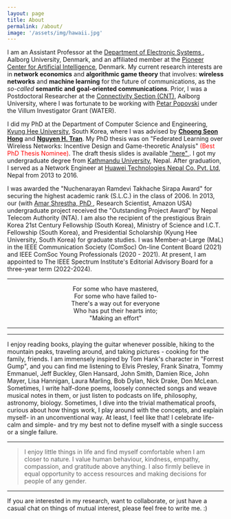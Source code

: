 ```yaml
---
layout: page
title: About
permalink: /about/
image: '/assets/img/hawaii.jpg'
---
```


I am an Assistant Professor at the <a href="https://www.es.aau.dk/" target="_blank"> Department of Electronic Systems </a>, Aalborg University, Denmark, and an affiliated member at the <a href="https://www.aicentre.dk/" target="_blank"> Pioneer Center for Artificial Intelligence</a>, Denmark. My current research interests are in **network economics** and **algorithmic game theory** that involves: **wireless networks** and **machine learning** for the future of communications, as the _so-called_ **semantic and goal-oriented communications**. Prior, I was a Postdoctoral Researcher at the <a href="https://www.es.aau.dk/sections-labs/connectivity/" target="_blank">Connectivity Section (CNT)</a>, Aalborg University, where I was fortunate to be working with <a href="http://petarpopovski.es.aau.dk/" target="_blank">Petar Popovski</a> under the Villum Investigator Grant (WATER).  

I did my PhD at the Department of Computer Science and Engineering, <a href="https://www.khu.ac.kr/eng/main/index.do" target="_blank">  Kyung Hee University</a>, South Korea, where I was advised by <a href="https://scholar.google.com/citations?user=oKANWloAAAAJ&hl=en" target="_blank">**Choong Seon Hong**</a> and <a href="https://nguyenhoangtran.github.io/" target="_blank">**Nguyen H. Tran**</a>.  My PhD thesis was on "Federated Learning over Wireless Networks: Incentive Design and Game-theoretic Analysis" <font color="Red">(Best PhD Thesis Nominee)</font>. The draft thesis slides is available <a href="https://github.com/shashirajpandey/shashirajpandey.github.io/blob/gh-pages/assets/Shashi_FinalDefense.pptx">"here" </a>. I got my undergraduate degree from <a href="https://ku.edu.np/" target="_blank"> Kathmandu University</a>, Nepal. After graduation, I served as a Network Engineer at <a href="https://www.huawei.com/en/" target="_blank">Huawei Technologies Nepal Co. Pvt. Ltd</a>, Nepal from 2013 to 2016.

I was awarded the "Nuchenarayan Ramdevi Takhache Sirapa Award" for securing the highest academic rank (S.L.C.) in the class of 2006.  In 2013, our (with <a href="https://scholar.google.com/citations?user=DuA7v4MAAAAJ&hl=en" target="_blank"> Amar Shrestha, PhD </a>, Research Scientist, Amazon USA) undergraduate project received the "Outstanding Project Award" by  Nepal Telecom Authority (NTA). I am also the recipient of the prestigious Brain Korea 21st Century Fellowship (South Korea), Ministry of Science and I.C.T. Fellowship (South Korea), and Presidential Scholarship (Kyung Hee University, South Korea) for graduate studies. I was Member-at-Large (MaL) in the IEEE Communication Society (ComSoc) On-line Content Board (2021) and IEEE ComSoc Young Professionals (2020 - 2021). At present, I am appointed to The IEEE Spectrum Institute's Editorial Advisory Board for a three-year term (2022-2024). 


<!--***
For the past few years, I am working as a researcher in wireless communications, with particular interests in network economics, game-theoretical analysis, optimization techniques enabling 5G network services, and distribued machine learning (Federated Learning). During these years, several collaborative works have helped me understand the value of knowledge sharing as a fundamental unit of a learning journey. This spirit motivated us to an 'exciting' new work, <a href="https://arxiv.org/abs/2003.09301" target="_blank">Distributed and Democratized Learning: Philosophy and Research Challenges</a>. This work lays out a holistic philosophy with underlying principles for building distributed and democratized machine learning algorithms, namely Dem-AI. The outlined principles provide a generalization of distributed learning beyond existing mechanisms such as federated learning. We have a short blog about this <a href="https://medium.com/@shashir101/distributed-and-democratized-learning-philosophy-and-research-challenges-4ef156ed42ca" target="_blank">here</a>. 
-->
***
<center>For some who have mastered,</center>  
<center>For some who have failed to-</center>  
<center>There's a way out for everyone</center>   
<center>Who has put their hearts into;</center>  
<center>"Making an effort"</center> 

***
***
I enjoy reading books, playing the guitar whenever possible, hiking to the mountain peaks, traveling around, and taking pictures - cooking for the family, friends. I am immensely inspired by Tom Hank's character in "Forrest Gump", and you can find me listening to Elvis Presley, Frank Sinatra, Tommy Emmanuel, Jeff Buckley, Glen Hansard, John Smith, Damien Rice, John Mayer, Lisa Hannigan, Laura Marling, Bob Dylan, Nick Drake, Don McLean. Sometimes, I write half-done poems, loosely connected songs and weave musical notes in them, or just listen to podcasts on life, philosophy, astronomy, biology. Sometimes, I dive into the trivial mathematical proofs, curious about how things work, I play around with the concepts, and explain myself- in an unconventional way. At least, I feel like that! I celebrate life- calm and simple- and try my best not to define myself with a single success or a single failure.

<!--I enjoy reading books, playing the guitar whenever possible, hiking to the mountain peaks, traveling around, and taking pictures - cooking for the family, friends. I am immensely inspired by Tom Hank's character in "Forrest Gump", and you can find me listening to Elvis Presley, Frank Sinatra, Tommy Emmanuel, Jeff Buckley, Glen Hansard, John Smith, Damien Rice, John Mayer, Lisa Hannigan, Laura Marling, Bob Dylan, Nick Drake, Don McLean. Sometimes, I wander like the fireflies - tiny, but a meaningful creature, write half-done poems, loosely connected songs, and weave musical notes in them, or just listen to podcasts on life, philosophy, astronomy, biology. Sometimes, I dive into the trivial mathematical proofs, curious about how things work, I play around with the concepts, and explain myself- in an unconventional way. At least, I feel like that! I celebrate life- calm and simple- and try my best not to define myself with a single success, or a single failure.
-->

***
> I enjoy little things in life and find myself comfortable when I am closer to nature.
> I value human behaviour, kindness, empathy, compassion, and gratitude above anything.
> I also firmly believe in equal opportunity to access resources and making decisions for people of any gender.

***
If you are interested in my research, want to collaborate, or just have a casual chat on things of mutual interest, please feel free to write me. :)
